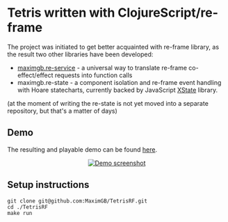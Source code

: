# Tetris written with ClojureScript/re-frame

The project was initiated to get better acquainted with re-frame library, as the result two other libraries have been developed:

- [maximgb.re-service](https://github.com/MaximGB/re-service) - a universal way to translate re-frame co-effect/effect requests into function calls
- maximgb.re-state   - a component isolation and re-frame event handling with Hoare statecharts, currently backed
                       by JavaScript [XState](https://xstate.js.org) library.

(at the moment of writing the re-state is not yet moved into a separate repository, but that's a matter of days)

## Demo

The resulting and playable demo can be found [here](https://maximgb.github.io/TetrisRF/example/).
<div style="text-align: center">
  <a href="https://maximgb.github.io/TetrisRF/example" title="Go to the demo">
    <img src="https://maximgb.github.io/TetrisRF/images/demo.png" alt="Demo screenshot"/>
  </a>
</div>


## Setup instructions

```shell
git clone git@github.com:MaximGB/TetrisRF.git
cd ./TetrisRF
make run
```
